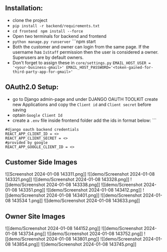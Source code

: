 
## Installation:
- clone the project
- ```pip install -r backend/requirements.txt```
- ```cd frontend``` ``` npm install --force```
- Open two terminals for backend and frontend
- ```python manage.py runserver``` ```npm start
- Both the customer and owner can login from the same page. If the username has ```IsStaff``` permission then the user is considered a owner. Superusers are by default owners.
- Don't forget to assign these in ```core/settings.py```
 ```EMAIL_HOST_USER = '<your-business-gmail>' EMAIL_HOST_PASSWORD='<token-gained-for-third-party-app-for-gmail>' ```

## OAuth2.0 Setup:
- go to Django admin-page and under DJANGO OAUTH TOOLKIT create new Applications and copy the ```Client id``` and  ```Client secret``` before saving
- optain ```Google Client Id``` 
- create a ```.env``` file inside frontend folder add the ids in format below:		```
```
#django oauth backend credentials
REACT_APP_CLIENT_ID = <>
REACT_APP_CLIENT_SECRET = <>
#provided by google
REACT_APP_GOOGLE_CLIENT_ID = <>
```

## Customer Side Images

![[Screenshot 2024-01-08 143311.png]]
![[demo/Screenshot 2024-01-08 143321.png]]
![[demo/Screenshot 2024-01-08 143328.png]]
![[demo/Screenshot 2024-01-08 143338.png]]
![[demo/Screenshot 2024-01-08 143351.png]]
![[demo/Screenshot 2024-01-08 143412.png]]
![[demo/Screenshot 2024-01-08 143401.png]]
![[demo/Screenshot 2024-01-08 143534 1.png]]
![[demo/Screenshot 2024-01-08 143633.png]]

## Owner Site Images

![[demo/Screenshot 2024-01-08 144152.png]]
![[demo/Screenshot 2024-01-08 143734.png]]
![[demo/Screenshot 2024-01-08 143752.png]]
![[demo/Screenshot 2024-01-08 143801.png]]
![[demo/Screenshot 2024-01-08 143854.png]]
![[demo/Screenshot 2024-01-08 143745.png]]
